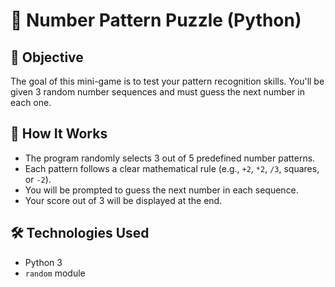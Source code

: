 # 🔢 Number Pattern Puzzle (Python)

## 🎯 Objective

The goal of this mini-game is to test your pattern recognition skills. You'll be given 3 random number sequences and must guess the next number in each one.

## 🧠 How It Works

- The program randomly selects 3 out of 5 predefined number patterns.
- Each pattern follows a clear mathematical rule (e.g., `+2`, `*2`, `/3`, squares, or `-2`).
- You will be prompted to guess the next number in each sequence.
- Your score out of 3 will be displayed at the end.

## 🛠️ Technologies Used

- Python 3
- `random` module


